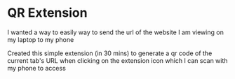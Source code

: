 # QR Extension

I wanted a way to easily way to send the url of the website I am viewing on my laptop to my phone

Created this simple extension (in 30 mins) to generate a qr code of the current tab's URL when clicking on the extension icon which I can scan with my phone to access

